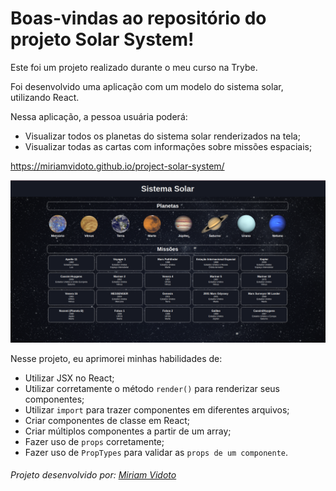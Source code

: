 # Boas-vindas ao repositório do projeto Solar System!

Este foi um projeto realizado durante o meu curso na Trybe.

Foi desenvolvido uma aplicação com um modelo do sistema solar, utilizando React.

Nessa aplicação, a pessoa usuária poderá:
  * Visualizar todos os planetas do sistema solar renderizados na tela;
  * Visualizar todas as cartas com informações sobre missões espaciais;

  https://miriamvidoto.github.io/project-solar-system/

  ![img](./solar-system.png)

 Nesse projeto, eu aprimorei minhas habilidades de:
  * Utilizar JSX no React;
  * Utilizar corretamente o método `render()` para renderizar seus componentes;
  * Utilizar `import` para trazer componentes em diferentes arquivos;
  * Criar componentes de classe em React;
  * Criar múltiplos componentes a partir de um array;
  * Fazer uso de `props` corretamente;
  * Fazer uso de `PropTypes` para validar as `props de um componente`.

###### Projeto desenvolvido por: [Miriam Vidoto](https://github.com/MiriamVidoto)
